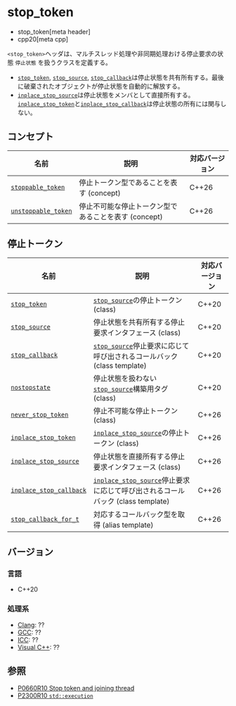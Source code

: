 # stop_token
* stop_token[meta header]
* cpp20[meta cpp]

`<stop_token>`ヘッダは、マルチスレッド処理や非同期処理おける停止要求の状態 `停止状態` を扱うクラスを定義する。

- [`stop_token`](stop_token/stop_token.md), [`stop_source`](stop_token/stop_source.md), [`stop_callback`](stop_token/stop_callback.md)は停止状態を共有所有する。最後に破棄されたオブジェクトが停止状態を自動的に解放する。
- [`inplace_stop_source`](stop_token/inplace_stop_source.md)は停止状態をメンバとして直接所有する。[`inplace_stop_token`](stop_token/inplace_stop_token.md)と[`inplace_stop_callback`](stop_token/inplace_stop_callback.md)は停止状態の所有には関与しない。


## コンセプト
| 名前 | 説明 | 対応バージョン |
|------|------|-------|
| [`stoppable_token`](stop_token/stoppable_token.md) | 停止トークン型であることを表す (concept) | C++26 |
| [`unstoppable_token`](stop_token/unstoppable_token.md) | 停止不可能な停止トークン型であることを表す (concept) | C++26 |

## 停止トークン
| 名前 | 説明 | 対応バージョン |
|------|------|-------|
| [`stop_token`](stop_token/stop_token.md)      | [`stop_source`](stop_token/stop_source.md)の停止トークン (class) | C++20 |
| [`stop_source`](stop_token/stop_source.md)    | 停止状態を共有所有する停止要求インタフェース (class) | C++20 |
| [`stop_callback`](stop_token/stop_callback.md)| [`stop_source`](stop_token/stop_source.md)停止要求に応じて呼び出されるコールバック (class template) | C++20 |
| [`nostopstate`](stop_token/nostopstate.md)    | 停止状態を扱わない[`stop_source`](stop_token/stop_source.md)構築用タグ (class) | C++20 |
| [`never_stop_token`](stop_token/never_stop_token.md) | 停止不可能な停止トークン (class) | C++26 |
| [`inplace_stop_token`](stop_token/inplace_stop_token.md)       | [`inplace_stop_source`](stop_token/inplace_stop_source.md)の停止トークン (class) | C++26 |
| [`inplace_stop_source`](stop_token/inplace_stop_source.md)     | 停止状態を直接所有する停止要求インタフェース (class) | C++26 |
| [`inplace_stop_callback`](stop_token/inplace_stop_callback.md) | [`inplace_stop_source`](stop_token/inplace_stop_source.md)停止要求に応じて呼び出されるコールバック (class template) | C++26 |
| [`stop_callback_for_t`](stop_token/stop_callback_for_t.md) | 対応するコールバック型を取得 (alias template) | C++26 |


## バージョン
### 言語
- C++20

### 処理系
- [Clang](/implementation.md#clang): ??
- [GCC](/implementation.md#gcc): ??
- [ICC](/implementation.md#icc): ??
- [Visual C++](/implementation.md#visual_cpp): ??

## 参照
- [P0660R10 Stop token and joining thread](http://www.open-std.org/jtc1/sc22/wg21/docs/papers/2019/p0660r10.pdf)
- [P2300R10 `std::execution`](https://www.open-std.org/jtc1/sc22/wg21/docs/papers/2024/p2300r10.html)
